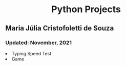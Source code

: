 <h1 align='center'> Python Projects </h1>
<h2> Maria Júlia Cristofoletti de Souza </h2>
<h3> Updated: November, 2021 </h3>

<p>
  <li> Typing Speed Test </li>
  <li> Game </li>
</p>

